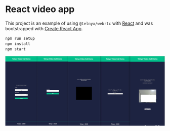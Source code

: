 # React video app

This project is an example of using `@telnyx/webrtc` with [React](https://reactjs.org/) and was bootstrapped with [Create React App](https://github.com/facebook/create-react-app).

```sh
npm run setup
npm install
npm start
```

![Web Dialer](https://raw.githubusercontent.com/team-telnyx/webrtc/master/packages/js/examples/react-video/react-video-screenshot.png)
